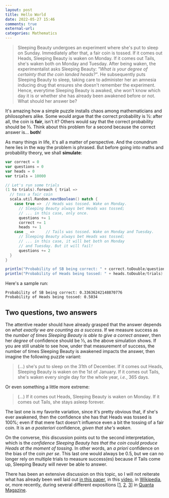 ```yaml
---
layout: post
title: Hello World
date: 2022-05-27 15:46
comments: true
external-url:
categories: Mathematics
---
```


> Sleeping Beauty undergoes an experiment where she's put to sleep on Sunday. Immediately after that, a fair coin is tossed. If it comes out Heads, Sleeping Beauty is waken on Monday. If it comes out Tails, she's waken both on Monday and Tuesday. After being waken, the experimentalist asks Sleeping Beauty: *"What is your degree of certainty that the coin landed heads?"*. He subsequently puts Sleeping Beauty to sleep, taking care to administer her an amnesia inducing drug that ensures she doesn't remember the experiment. Hence, everytime Sleeping Beauty is awaked, she won't know which day it is or whether she has already been awakened before or not. What should her answer be?

It's amazing how a simple puzzle installs chaos among mathematicians and philosophers alike. Some would argue that the correct probability is ½: after all, the coin is **fair**, isn't it? Others would say that the correct probability should be ⅓. Think about this problem for a second because the correct answer is... **both**!

As many things in life, it's all a matter of perspective. And the conundrum here lies in the way the problem is phrased. But before going into maths and probability theory, we shall **simulate**:

```scala
var correct = 0
var questions = 0
var heads = 0
var trials = 10000

// Let's run some trials
(1 to trials).foreach { trial =>
  // toss a fair coin
  scala.util.Random.nextBoolean() match {
    case true =>  // Heads was tossed. Wake on Monday.
      // Sleeping Beauty always bet Heads was tossed;
      // ... in this case, only once.
      questions += 1
      correct += 1
      heads += 1
    case _ =>     // Tails was tossed. Wake on Monday and Tuesday.
      // Sleeping Beauty always bet Heads was tossed;
      // ... in this case, it will bet both on Monday
      // and Tuesday. But it will fail!
      questions += 2
  }
}

println("Probability of SB being correct: " + correct.toDouble/questions)
println("Probability of Heads being tossed: " + heads.toDouble/trials)
```

Here's a sample run:

```
Probability of SB being correct: 0.33636242148870776
Probability of Heads being tossed: 0.5034
```

## Two questions, two answers

The attentive reader should have already grasped that the answer depends on *what exactly we are counting as a success*. If we measure success as the *number of times Sleeping Beauty is able to give a correct answer*, then her *degree* of confidence should be ⅓, as the above simulation shows. If you are still unable to see how, under that measurement of success, the number of times Sleeping Beauty is awakened impacts the answer, then imagine the following puzzle variant:

> (...) she's put to sleep on the 31th of December. If it comes out Heads, Sleeping Beauty is waken on the 1st of January. If it comes out Tails, she's waken every single day for the whole year, *i.e.*, 365 days.

Or even something a little more extreme:

> (...) If it comes out Heads, Sleeping Beauty is waken on Monday. If it comes out Tails, she stays asleep forever.

The last one is my favorite variation, since it's pretty obvious that, if she's ever awakened, then the confidence she has that Heads was tossed is 100%; even if that mere fact doesn't influence even a bit the tossing of a fair coin. It is an *a posteriori* confidence, *given that she's waken*.

On the converse, this discussion points out to the second interpretation, which is the *confidence Sleeping Beauty has that the coin could produce Heads at the moment of tossing*. In other words, an *a priori* confidence on the bias of the coin *per se*. This last one would always be 0.5, but we can no longer rely on multiple trials to measure success(es) because if Tails come up, Sleeping Beauty will never be able to answer.

There has been an extensive discussion on this topic, so I will not reiterate what has already been well laid out [in this paper](http://arxiv.org/ftp/arxiv/papers/0806/0806.1316.pdf), in this  [video](https://www.youtube.com/watch?v=zL52lG6aNIY), in [Wikipedia](https://en.wikipedia.org/wiki/Sleeping_Beauty), or, more recently, during several different expositions [[1](https://www.quantamagazine.org/20160114-sleeping-beautys-necker-cube-dilemma/),
[2](https://www.quantamagazine.org/20160129-solution-sleeping-beautys-dilemma/), [3](https://www.quantamagazine.org/20160331-why-sleeping-beauty-is-lost-in-time/)] in [Quanta Magazine](http://www.quantamagazine.org/).
